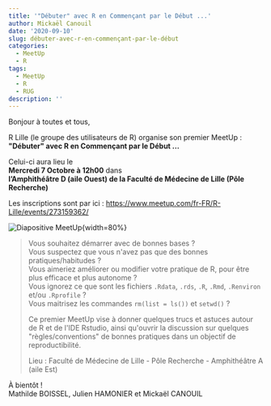 ```yaml
---
title: '"Débuter" avec R en Commençant par le Début ...'
author: Mickaël Canouil
date: '2020-09-10'
slug: débuter-avec-r-en-commençant-par-le-début
categories:
  - MeetUp
  - R
tags:
  - MeetUp
  - R
  - RUG
description: ''
---
```


Bonjour à toutes et tous,
 
R Lille (le groupe des utilisateurs de R) organise son premier MeetUp :  
**"Débuter" avec R en Commençant par le Début ...**

Celui-ci aura lieu le  
**Mercredi 7 Octobre à 12h00** 
dans  
**l’Amphithéâtre D (aile Ouest) de la Faculté de Médecine de Lille (Pôle Recherche)**

Les inscriptions sont par ici : https://www.meetup.com/fr-FR/R-Lille/events/273159362/

![Diapositive MeetUp](/post/2020-09-10-débuter-avec-r-en-commençant-par-le-début_files/rstartup.png){width=80%}

> Vous souhaitez démarrer avec de bonnes bases ?  
> Vous suspectez que vous n'avez pas que des bonnes pratiques/habitudes ?  
> Vous aimeriez améliorer ou modifier votre pratique de R, pour être plus efficace et plus autonome ?  
> Vous ignorez ce que sont les fichiers `.Rdata`, `.rds`, `.R`, `.Rmd`, `.Renviron` et/ou `.Rprofile` ?  
> Vous maitrisez les commandes `rm(list = ls())` et `setwd()` ?
>
> Ce premier MeetUp vise à donner quelques trucs et astuces autour de R et de l'IDE Rstudio, ainsi qu'ouvrir la discussion sur quelques "règles/conventions" de bonnes pratiques dans un objectif de reproductibilité.
>
> Lieu : Faculté de Médecine de Lille - Pôle Recherche - Amphithéâtre A (aile Est)

À bientôt !  
Mathilde BOISSEL, Julien HAMONIER et Mickaël CANOUIL
